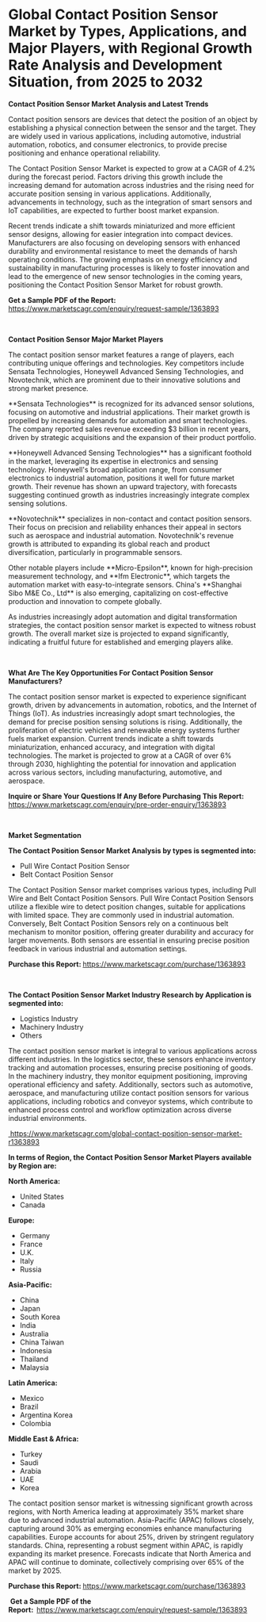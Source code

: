 <p><h1>Global Contact Position Sensor Market by Types, Applications, and Major Players, with Regional Growth Rate Analysis and Development Situation, from 2025 to 2032</h1></p><p><strong>Contact Position Sensor Market Analysis and Latest Trends</strong></p>
<p><p>Contact position sensors are devices that detect the position of an object by establishing a physical connection between the sensor and the target. They are widely used in various applications, including automotive, industrial automation, robotics, and consumer electronics, to provide precise positioning and enhance operational reliability. </p><p>The Contact Position Sensor Market is expected to grow at a CAGR of 4.2% during the forecast period. Factors driving this growth include the increasing demand for automation across industries and the rising need for accurate position sensing in various applications. Additionally, advancements in technology, such as the integration of smart sensors and IoT capabilities, are expected to further boost market expansion. </p><p>Recent trends indicate a shift towards miniaturized and more efficient sensor designs, allowing for easier integration into compact devices. Manufacturers are also focusing on developing sensors with enhanced durability and environmental resistance to meet the demands of harsh operating conditions. The growing emphasis on energy efficiency and sustainability in manufacturing processes is likely to foster innovation and lead to the emergence of new sensor technologies in the coming years, positioning the Contact Position Sensor Market for robust growth.</p></p>
<p><strong>Get a Sample PDF of the Report:&nbsp;</strong> <a href="https://www.marketscagr.com/enquiry/request-sample/1363893?utm_campaign=3087&utm_medium=2&utm_source=Github&utm_content=ia&utm_term=16042025&utm_id=contact-position-sensor">https://www.marketscagr.com/enquiry/request-sample/1363893</a></p>
<p>&nbsp;</p>
<p><strong>Contact Position Sensor Major Market Players</strong></p>
<p><p>The contact position sensor market features a range of players, each contributing unique offerings and technologies. Key competitors include Sensata Technologies, Honeywell Advanced Sensing Technologies, and Novotechnik, which are prominent due to their innovative solutions and strong market presence.</p><p>**Sensata Technologies** is recognized for its advanced sensor solutions, focusing on automotive and industrial applications. Their market growth is propelled by increasing demands for automation and smart technologies. The company reported sales revenue exceeding $3 billion in recent years, driven by strategic acquisitions and the expansion of their product portfolio.</p><p>**Honeywell Advanced Sensing Technologies** has a significant foothold in the market, leveraging its expertise in electronics and sensing technology. Honeywell's broad application range, from consumer electronics to industrial automation, positions it well for future market growth. Their revenue has shown an upward trajectory, with forecasts suggesting continued growth as industries increasingly integrate complex sensing solutions.</p><p>**Novotechnik** specializes in non-contact and contact position sensors. Their focus on precision and reliability enhances their appeal in sectors such as aerospace and industrial automation. Novotechnik's revenue growth is attributed to expanding its global reach and product diversification, particularly in programmable sensors.</p><p>Other notable players include **Micro-Epsilon**, known for high-precision measurement technology, and **Ifm Electronic**, which targets the automation market with easy-to-integrate sensors. China's **Shanghai Sibo M&E Co., Ltd** is also emerging, capitalizing on cost-effective production and innovation to compete globally.</p><p>As industries increasingly adopt automation and digital transformation strategies, the contact position sensor market is expected to witness robust growth. The overall market size is projected to expand significantly, indicating a fruitful future for established and emerging players alike.</p></p>
<p>&nbsp;</p>
<p><strong>What Are The Key Opportunities For Contact Position Sensor Manufacturers?</strong></p>
<p><p>The contact position sensor market is expected to experience significant growth, driven by advancements in automation, robotics, and the Internet of Things (IoT). As industries increasingly adopt smart technologies, the demand for precise position sensing solutions is rising. Additionally, the proliferation of electric vehicles and renewable energy systems further fuels market expansion. Current trends indicate a shift towards miniaturization, enhanced accuracy, and integration with digital technologies. The market is projected to grow at a CAGR of over 6% through 2030, highlighting the potential for innovation and application across various sectors, including manufacturing, automotive, and aerospace.</p></p>
<p><strong>Inquire or Share Your Questions If Any Before Purchasing This Report:</strong> <a href="https://www.marketscagr.com/enquiry/pre-order-enquiry/1363893?utm_campaign=3087&utm_medium=2&utm_source=Github&utm_content=ia&utm_term=16042025&utm_id=contact-position-sensor">https://www.marketscagr.com/enquiry/pre-order-enquiry/1363893</a></p>
<p>&nbsp;</p>
<p><strong>Market Segmentation</strong></p>
<p><strong>The Contact Position Sensor Market Analysis by types is segmented into:</strong></p>
<p><ul><li>Pull Wire Contact Position Sensor</li><li>Belt Contact Position Sensor</li></ul></p>
<p><p>The Contact Position Sensor market comprises various types, including Pull Wire and Belt Contact Position Sensors. Pull Wire Contact Position Sensors utilize a flexible wire to detect position changes, suitable for applications with limited space. They are commonly used in industrial automation. Conversely, Belt Contact Position Sensors rely on a continuous belt mechanism to monitor position, offering greater durability and accuracy for larger movements. Both sensors are essential in ensuring precise position feedback in various industrial and automation settings.</p></p>
<p><strong>Purchase this Report:&nbsp;</strong><a href="https://www.marketscagr.com/purchase/1363893?utm_campaign=3087&utm_medium=2&utm_source=Github&utm_content=ia&utm_term=16042025&utm_id=contact-position-sensor">https://www.marketscagr.com/purchase/1363893</a></p>
<p>&nbsp;</p>
<p><strong>The Contact Position Sensor Market Industry Research by Application is segmented into:</strong></p>
<p><ul><li>Logistics Industry</li><li>Machinery Industry</li><li>Others</li></ul></p>
<p><p>The contact position sensor market is integral to various applications across different industries. In the logistics sector, these sensors enhance inventory tracking and automation processes, ensuring precise positioning of goods. In the machinery industry, they monitor equipment positioning, improving operational efficiency and safety. Additionally, sectors such as automotive, aerospace, and manufacturing utilize contact position sensors for various applications, including robotics and conveyor systems, which contribute to enhanced process control and workflow optimization across diverse industrial environments.</p></p>
<p><a href="https://www.marketscagr.com/global-contact-position-sensor-market-r1363893?utm_campaign=3087&utm_medium=2&utm_source=Github&utm_content=ia&utm_term=16042025&utm_id=contact-position-sensor">&nbsp;https://www.marketscagr.com/global-contact-position-sensor-market-r1363893</a></p>
<p><strong>In terms of Region, the Contact Position Sensor Market Players available by Region are:</strong></p>
<p>
    <p> <strong> North America: </strong>
        <ul>
            <li>United States</li>
            <li>Canada</li>
        </ul>
        </p> 
    <p> <strong> Europe: </strong>
        <ul>
            <li>Germany</li>
            <li>France</li>
            <li>U.K.</li>
            <li>Italy</li>
            <li>Russia</li>
        </ul>
        </p> 
    <p> <strong> Asia-Pacific: </strong>
        <ul>
            <li>China</li>
            <li>Japan</li>
            <li>South Korea</li>
            <li>India</li>
            <li>Australia</li>
            <li>China Taiwan</li>
            <li>Indonesia</li>
            <li>Thailand</li>
            <li>Malaysia</li>
        </ul>
        </p> 
    <p> <strong> Latin America: </strong>
        <ul>
            <li>Mexico</li>
            <li>Brazil</li>
            <li>Argentina Korea</li>
            <li>Colombia</li>
        </ul>
        </p> 
    <p> <strong> Middle East & Africa: </strong>
        <ul>
            <li>Turkey</li>
            <li>Saudi</li>
            <li>Arabia</li>
            <li>UAE</li>
            <li>Korea</li>
        </ul>
    </p>
    </p>
<p><p>The contact position sensor market is witnessing significant growth across regions, with North America leading at approximately 35% market share due to advanced industrial automation. Asia-Pacific (APAC) follows closely, capturing around 30% as emerging economies enhance manufacturing capabilities. Europe accounts for about 25%, driven by stringent regulatory standards. China, representing a robust segment within APAC, is rapidly expanding its market presence. Forecasts indicate that North America and APAC will continue to dominate, collectively comprising over 65% of the market by 2025.</p></p>
<p><strong>Purchase this Report: </strong><a href="https://www.marketscagr.com/purchase/1363893?utm_campaign=3087&utm_medium=2&utm_source=Github&utm_content=ia&utm_term=16042025&utm_id=contact-position-sensor">https://www.marketscagr.com/purchase/1363893</a></p>
<p>&nbsp;<strong>Get a Sample PDF of the Report:&nbsp;&nbsp;</strong><a href="https://www.marketscagr.com/enquiry/request-sample/1363893?utm_campaign=3087&utm_medium=2&utm_source=Github&utm_content=ia&utm_term=16042025&utm_id=contact-position-sensor">https://www.marketscagr.com/enquiry/request-sample/1363893</a></p>
<p><strong></strong></p>
<p><p></p><p></p><p></p></p>